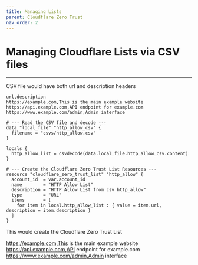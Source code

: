 ```yaml
---
title: Managing Lists
parent: Cloudflare Zero Trust
nav_order: 2
---
```

# Managing Cloudflare Lists via CSV files
---

CSV file would have both url and description headers
```
url,description
https://example.com,This is the main example website
https://api.example.com,API endpoint for example.com
https://www.example.com/admin,Admin interface
```

```
# --- Read the CSV file and decode ---
data "local_file" "http_allow_csv" {
  filename = "csvs/http_allow.csv"
}

locals {
  http_allow_list = csvdecode(data.local_file.http_allow_csv.content)
}

# --- Create the Cloudflare Zero Trust List Resources ---
resource "cloudflare_zero_trust_list" "http_allow" {
  account_id  = var.account_id
  name        = "HTTP Allow List"
  description = "HTTP Allow List from csv http_allow"
  type        = "URL"
  items       = [
    for item in local.http_allow_list : { value = item.url, description = item.description }
  ]
}
```

This would create the Cloudflare Zero Trust List

https://example.com,This is the main example website
https://api.example.com,API endpoint for example.com
https://www.example.com/admin,Admin interface